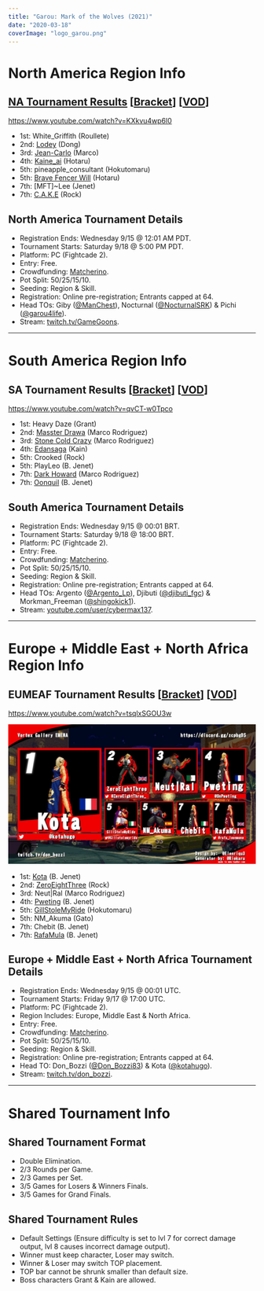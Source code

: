 ```yaml
---
title: "Garou: Mark of the Wolves (2021)"
date: "2020-03-18"
coverImage: "logo_garou.png"
---
```


# North America Region Info

## [NA Tournament Results](https://twitter.com/ManChest/status/1439451243923968002) \[[Bracket](https://smash.gg/tournament/vortex-gallery-2021/event/garou-mark-of-the-wolves-na/brackets/951913/1512442)\] \[[VOD](https://www.youtube.com/watch?v=KXkvu4wp6l0)\]

https://www.youtube.com/watch?v=KXkvu4wp6l0

- 1st: White\_Griffith (Roullete)
- 2nd: [Lodey](https://twitter.com/itslodey) (Dong)
- 3rd: [Jean-Carlo](https://twitter.com/garou4life) (Marco)
- 4th: [Kaine\_ai](https://twitter.com/kaineai) (Hotaru)
- 5th: pineapple\_consultant (Hokutomaru)
- 5th: [Brave Fencer Will](https://twitter.com/superbulletwill) (Hotaru)
- 7th: \[MFT\]~Lee (Jenet)
- 7th: [C.A.K.E](https://twitter.com/CalebAki) (Rock)

## North America Tournament Details

- Registration Ends: Wednesday 9/15 @ 12:01 AM PDT.
- Tournament Starts: Saturday 9/18 @ 5:00 PM PDT.
- Platform: PC (Fightcade 2).
- Entry: Free.
- Crowdfunding: [Matcherino](https://matcherino.com/tournaments/56315).
- Pot Split: 50/25/15/10.
- Seeding: Region & Skill.
- Registration: Online pre-registration; Entrants capped at 64.
- Head TOs: Giby ([@ManChest](https://twitter.com/ManChest)), Nocturnal ([@NocturnalSRK](https://twitter.com/NocturnalSRK)) & Pichi ([@garou4life](https://twitter.com/garou4life)).
- Stream: [twitch.tv/GameGoons](https://twitch.tv/gamegoons).

* * *

# South America Region Info

## SA Tournament Results \[[Bracket](https://smash.gg/tournament/vortex-gallery-2021/brackets/587846/956490/1518833)\] \[[VOD](https://www.youtube.com/watch?v=qvCT-w0Tpco)\]

https://www.youtube.com/watch?v=qvCT-w0Tpco

- 1st: Heavy Daze (Grant)
- 2nd: [Masster Drawa](https://twitter.com/MassterDraWa) (Marco Rodriguez)
- 3rd: [Stone Cold Crazy](https://twitter.com/StoneColdCrazyF) (Marco Rodriguez)
- 4th: [Edansaga](https://twitter.com/Edan_Saga) (Kain)
- 5th: Crooked (Rock)
- 5th: PlayLeo (B. Jenet)
- 7th: [Dark Howard](https://twitter.com/DarkHoward) (Marco Rodriguez)
- 7th: [Oonquil](https://twitter.com/oonquil) (B. Jenet)

## South America Tournament Details

- Registration Ends: Wednesday 9/15 @ 00:01 BRT.
- Tournament Starts: Saturday 9/18 @ 18:00 BRT.
- Platform: PC (Fightcade 2).
- Entry: Free.
- Crowdfunding: [Matcherino](https://matcherino.com/tournaments/56316).
- Pot Split: 50/25/15/10.
- Seeding: Region & Skill.
- Registration: Online pre-registration; Entrants capped at 64.
- Head TOs: Argento ([@Argento\_Lp](https://twitter.com/Argento_Lp)), Djibuti ([@djibuti\_fgc](https://twitter.com/djibuti_fgc)) & Morkman\_Freeman ([@shingokick1](https://twitter.com/shingokick1)).
- Stream: [youtube.com/user/cybermax137](https://youtube.com/user/cybermax137).

* * *

# Europe + Middle East + North Africa Region Info

## EUMEAF Tournament Results \[[Bracket](https://smash.gg/tournament/vortex-gallery-2021/event/garou-mark-of-the-wolves-emena/brackets)\] \[[VOD](https://www.youtube.com/watch?v=tsqlxSGOU3w)\]

https://www.youtube.com/watch?v=tsqlxSGOU3w

![](/uploads/E_g3kmTWEAYPazJ-1024x576.jpg)

- 1st: [Kota](https://twitter.com/kotahugo) (B. Jenet)
- 2nd: [ZeroEightThree](https://twitter.com/ZeroEightThree_) (Rock)
- 3rd: Neut|Ral (Marco Rodriguez)
- 4th: [Pweting](https://twitter.com/UnPweting) (B. Jenet)
- 5th: [GillStoleMyRide](https://twitter.com/Gillstolemyride) (Hokutomaru)
- 5th: NM\_Akuma (Gato)
- 7th: Chebit (B. Jenet)
- 7th: [RafaMula](https://twitter.com/rafa_leonmone) (B. Jenet)

## Europe + Middle East + North Africa Tournament Details

- Registration Ends: Wednesday 9/15 @ 00:01 UTC.
- Tournament Starts: Friday 9/17 @ 17:00 UTC.
- Platform: PC (Fightcade 2).
- Region Includes: Europe, Middle East & North Africa.
- Entry: Free.
- Crowdfunding: [Matcherino](https://matcherino.com/tournaments/56317).
- Pot Split: 50/25/15/10.
- Seeding: Region & Skill.
- Registration: Online pre-registration; Entrants capped at 64.
- Head TO: Don\_Bozzi ([@Don\_Bozzi83](https://twitter.com/Don_Bozzi83)) & Kota ([@kotahugo](https://twitter.com/kotahugo)).
- Stream: [twitch.tv/don\_bozzi](https://twitch.tv/don_bozzi).

* * *

# Shared Tournament Info

## Shared Tournament Format

- Double Elimination.
- 2/3 Rounds per Game.
- 2/3 Games per Set.
- 3/5 Games for Losers & Winners Finals.
- 3/5 Games for Grand Finals.

## Shared Tournament Rules

- Default Settings (Ensure difficulty is set to lvl 7 for correct damage output, lvl 8 causes incorrect damage output).
- Winner must keep character, Loser may switch.
- Winner & Loser may switch TOP placement.
- TOP bar cannot be shrunk smaller than default size.
- Boss characters Grant & Kain are allowed.
